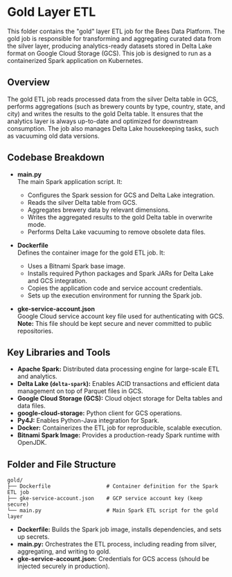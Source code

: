 # Gold Layer ETL

This folder contains the "gold" layer ETL job for the Bees Data Platform. The gold job is responsible for transforming and aggregating curated data from the silver layer, producing analytics-ready datasets stored in Delta Lake format on Google Cloud Storage (GCS). This job is designed to run as a containerized Spark application on Kubernetes.



## Overview

The gold ETL job reads processed data from the silver Delta table in GCS, performs aggregations (such as brewery counts by type, country, state, and city) and writes the results to the gold Delta table. It ensures that the analytics layer is always up-to-date and optimized for downstream consumption. The job also manages Delta Lake housekeeping tasks, such as vacuuming old data versions.



## Codebase Breakdown

- **main.py**  
  The main Spark application script. It:
  - Configures the Spark session for GCS and Delta Lake integration.
  - Reads the silver Delta table from GCS.
  - Aggregates brewery data by relevant dimensions.
  - Writes the aggregated results to the gold Delta table in overwrite mode.
  - Performs Delta Lake vacuuming to remove obsolete data files.

- **Dockerfile**  
  Defines the container image for the gold ETL job. It:
  - Uses a Bitnami Spark base image.
  - Installs required Python packages and Spark JARs for Delta Lake and GCS integration.
  - Copies the application code and service account credentials.
  - Sets up the execution environment for running the Spark job.

- **gke-service-account.json**  
  Google Cloud service account key file used for authenticating with GCS.  
  **Note:** This file should be kept secure and never committed to public repositories.



## Key Libraries and Tools

- **Apache Spark:** Distributed data processing engine for large-scale ETL and analytics.
- **Delta Lake (`delta-spark`):** Enables ACID transactions and efficient data management on top of Parquet files in GCS.
- **Google Cloud Storage (GCS):** Cloud object storage for Delta tables and data files.
- **google-cloud-storage:** Python client for GCS operations.
- **Py4J:** Enables Python-Java integration for Spark.
- **Docker:** Containerizes the ETL job for reproducible, scalable execution.
- **Bitnami Spark Image:** Provides a production-ready Spark runtime with OpenJDK.



## Folder and File Structure

```
gold/
├── Dockerfile                  # Container definition for the Spark ETL job
├── gke-service-account.json    # GCP service account key (keep secure)
└── main.py                     # Main Spark ETL script for the gold layer
```

- **Dockerfile:** Builds the Spark job image, installs dependencies, and sets up secrets.
- **main.py:** Orchestrates the ETL process, including reading from silver, aggregating, and writing to gold.
- **gke-service-account.json:** Credentials for GCS access (should be injected securely in production).
